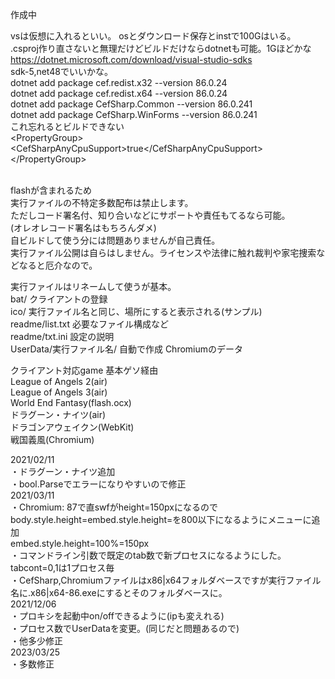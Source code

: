 作成中<br>

vsは仮想に入れるといい。
osとダウンロード保存とinstで100Gはいる。
<br>
.csproj作り直さないと無理だけどビルドだけならdotnetも可能。1Gほどかな<br>
https://dotnet.microsoft.com/download/visual-studio-sdks<br>
sdk-5,net48でいいかな。<br>
dotnet add package cef.redist.x32 --version 86.0.24<br>
dotnet add package cef.redist.x64 --version 86.0.24<br>
dotnet add package CefSharp.Common --version 86.0.241<br>
dotnet add package CefSharp.WinForms --version 86.0.241<br>
これ忘れるとビルドできない<br>
\<PropertyGroup>\<CefSharpAnyCpuSupport>true\</CefSharpAnyCpuSupport>\</PropertyGroup><br>
<br>

flashが含まれるため<br>
実行ファイルの不特定多数配布は禁止します。<br>
ただしコード署名付、知り合いなどにサポートや責任もてるなら可能。<br>
(オレオレコード署名はもちろんダメ)<br>
自ビルドして使う分には問題ありませんが自己責任。<br>
実行ファイル公開は自らはしません。ライセンスや法律に触れ裁判や家宅捜索などなると厄介なので。<br>

実行ファイルはリネームして使うが基本。<br>
bat/ クライアントの登録<br>
ico/ 実行ファイル名と同じ、場所にすると表示される(サンプル)<br>
readme/list.txt 必要なファイル構成など<br>
readme/txt.ini 設定の説明<br>
UserData/実行ファイル名/ 自動で作成 Chromiumのデータ<br>

クライアント対応game 基本ゲソ経由<br>
League of Angels 2(air)<br>
League of Angels 3(air)<br>
World End Fantasy(flash.ocx)<br>
ドラグーン・ナイツ(air)<br>
ドラゴンアウェイクン(WebKit)<br>
戦国義風(Chromium)<br>

2021/02/11<br>
・ドラグーン・ナイツ追加<br>
・bool.Parseでエラーになりやすいので修正<br>
2021/03/11<br>
・Chromium: 87で直swfがheight=150pxになるのでbody.style.height=embed.style.height=を800以下になるようにメニューに追加<br>
embed.style.height=100%=150px<br>
・コマンドライン引数で既定のtab数で新プロセスになるようにした。<br>
 tabcont=0,1は1プロセス毎<br>
・CefSharp,Chromiumファイルはx86|x64フォルダベースですが実行ファイル名に.x86|x64-86.exeにするとそのフォルダベースに。<br>
2021/12/06<br>
・プロキシを起動中on/offできるように(ipも変えれる)<br>
・プロセス数でUserDataを変更。(同じだと問題あるので)<br>
・他多少修正<br>
2023/03/25<br>
・多数修正<br>

